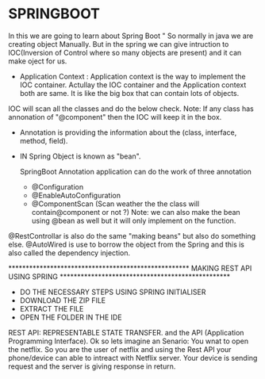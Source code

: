 # SPRINGBOOT
In this we are going to learn about Spring Boot
" So normally in java we are creating object Manually. But in the spring we can give intruction to IOC(Inversion of Control where so many objects are present) and it can make oject for us.
- Application Context : Application context is the way to implement the IOC container. Actullay the IOC container and the Application context both are same. It is like the big box that can contain lots of objects.

IOC will scan all the classes and do the below check.
Note: If any class has annonation of "@component" then the IOC will keep it in the box. 
- Annotation is providing the information about the (class, interface, method, field).
- IN Spring Object is known as "bean".

  SpringBoot Annotation application can do the work of three annotation
  - @Configuration 
  - @EnableAutoConfiguration
  - @ComponentScan (Scan weather the the class will contain@component or not ?)
Note: we can also make the bean using @bean as well but it will only implement on the function.

@RestControllar is also do the same "making beans" but also do something else.
@AutoWired is use to borrow the object from the Spring and this is also called the dependency injection.

**************************************************** MAKING REST API USING SPRING *************************************************
- DO THE NECESSARY STEPS USING SPRING INITIALISER
- DOWNLOAD THE ZIP FILE
- EXTRACT THE FILE
- OPEN THE FOLDER IN THE IDE

REST API: REPRESENTABLE STATE TRANSFER. and the API (Application Programming Interface). 
Ok so lets imagine an Senario: You wnat to open the netflix. So you are the user of netflix and using the Rest API your phone/device can able to intreact with Netflix server. Your device is sending request and the server is giving response in return.
